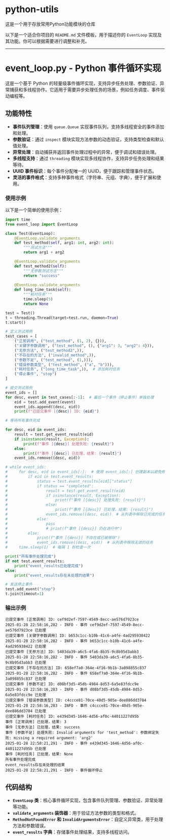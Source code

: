 # python-utils
这是一个用于存放常用Python功能模块的仓库

以下是一个适合你项目的 `README.md` 文件模板，用于描述你的 `EventLoop` 实现及其功能。你可以根据需要进行调整和补充。

---

# event_loop.py - Python 事件循环实现

这是一个基于 Python 的轻量级事件循环实现，支持异步任务处理、参数验证、异常捕获和多线程协作。它适用于需要异步处理任务的场景，例如任务调度、事件驱动编程等。

## 功能特性

- **事件队列管理**：使用 `queue.Queue` 实现事件队列，支持多线程安全的事件添加和处理。
- **参数验证**：通过 `inspect` 模块实现方法参数的动态验证，支持类型检查和默认值处理。
- **异常处理**：自动捕获并返回事件处理过程中的异常，便于调试和错误处理。
- **多线程支持**：通过 `threading` 模块实现多线程协作，支持异步任务处理和结果等待。
- **UUID 事件标识**：每个事件分配唯一的 UUID，便于跟踪和管理事件状态。
- **灵活的事件格式**：支持多种事件格式（字符串、元组、字典），便于扩展和使用。

### 使用示例

以下是一个简单的使用示例：

```python
import time
from event_loop import EventLoop

class Test(EventLoop):
    @EventLoop.validate_arguments
    def test_method(self, arg1: int, arg2: int):
        """测试方法"""
        return arg1 + arg2

    @EventLoop.validate_arguments
    def test_method2(self):
        """无参数测试方法"""
        return "success"
    
    @EventLoop.validate_arguments
    def long_time_task(self):
        """耗时任务"""
        time.sleep(5)
        return None

test = Test()
t = threading.Thread(target=test.run, daemon=True)
t.start()

# 定义测试用例
test_cases = [
    ("正常调用", ("test_method", (1, 2), {})),
    ("关键字参数调用", ("test_method", (), {"arg1": 3, "arg2": 4})),
    ("无参方法", ("test_method2",)),
    ("不存在的方法", ("invalid_method",)),
    ("参数不足", ("test_method", (1,))),
    ("错误参数类型", ("test_method", ("a", "b"))),
    ("耗时任务", ("long_time_task",)),  # 添加耗时任务
    ("停止事件", "stop")
]

# 提交测试用例
event_ids = []
for desc, event in test_cases[:-1]:  # 最后一个事件（停止事件）单独处理
    eid = test.add_event(event)
    event_ids.append((desc, eid))
    print(f"已提交事件 [{desc}] ID: {eid}")

# 等待所有事件完成

for desc, eid in event_ids:
    result = test.get_event_result(eid)
    if isinstance(result, Exception):
        print(f"事件 [{desc}] 处理失败: {result}")
    else:
        print(f"事件 [{desc}] 已处理，结果: {result}")
    event_ids.remove((desc, eid))

# while event_ids:
#     for desc, eid in event_ids[:]:  # 使用 event_ids[:] 创建副本以避免修改迭代中的列表
#         if eid in test.event_results:
#             status = test.event_results[eid]["status"]
#             if status == "completed":
#                 result = test.get_event_result(eid)
#                 if isinstance(result, Exception):
#                     print(f"事件 [{desc}] 处理失败: {result}")
#                 else:
#                     print(f"事件 [{desc}] 已处理，结果: {result}")
#                 event_ids.remove((desc, eid))  # 从列表中移除已完成的任务
#             else:
#                 pass
#                 # print(f"事件 [{desc}] 仍在进行中")
#         else:
#             print(f"事件 [{desc}] 不存在或已被移除")
#             event_ids.remove((desc, eid))  # 从列表中移除无效的任务
#     time.sleep(1)  # 每隔 1 秒检查一次

print("所有事件处理完成")
if not test.event_results:
    print("event_results已处理完成")
else:
    print("event_results存在未处理的结果")

# 发送停止事件
test.add_event("stop")
t.join(timeout=1)
```

### 输出示例

```
已提交事件 [正常调用] ID: cef9d2ef-7597-4549-8ecc-ae576d7923ce
2025-01-28 22:58:16,282 - INFO - 事件 cef9d2ef-7597-4549-8ecc-ae576d7923ce 已处理
已提交事件 [关键字参数调用] ID: b653c1cc-b10b-41c6-a4fe-4ad295938422
2025-01-28 22:58:16,282 - INFO - 事件 b653c1cc-b10b-41c6-a4fe-4ad295938422 已处理
已提交事件 [无参方法] ID: 5403da39-a6c5-4fa6-8b35-9c8b95d3abb3
2025-01-28 22:58:16,282 - INFO - 事件 5403da39-a6c5-4fa6-8b35-9c8b95d3abb3 已处理
已提交事件 [不存在的方法] ID: 658ef7a0-364e-4f16-9b1b-3a098855c837
2025-01-28 22:58:16,282 - INFO - 事件 658ef7a0-364e-4f16-9b1b-3a098855c837 已处理
已提交事件 [参数不足] ID: d08bf3d5-45db-4984-8d53-6a5e83fdcc9e
2025-01-28 22:58:16,283 - INFO - 事件 d08bf3d5-45db-4984-8d53-6a5e83fdcc9e 已处理
已提交事件 [错误参数类型] ID: c4ccce81-70ce-40d5-905e-dee886dd3784
2025-01-28 22:58:16,283 - INFO - 事件 c4ccce81-70ce-40d5-905e-dee886dd3784 已处理
已提交事件 [耗时任务] ID: e439d345-1646-4d56-af0c-44011227d95b
事件 [正常调用] 已处理，结果: 3
事件 [无参方法] 已处理，结果: success
事件 [参数不足] 处理失败: Invalid arguments for 'test_method': 参数绑定失败: missing a required argument: 'arg2'
2025-01-28 22:58:21,291 - INFO - 事件 e439d345-1646-4d56-af0c-44011227d95b 已处理
事件 [耗时任务] 已处理，结果: None
所有事件处理完成
event_results存在未处理的结果
2025-01-28 22:58:21,291 - INFO - 事件循环停止
```

## 代码结构

- **`EventLoop` 类**：核心事件循环实现，包含事件队列管理、参数验证、异常处理等功能。
- **`validate_arguments` 装饰器**：用于验证方法参数的类型和格式。
- **`MethodNotFoundError` 和 `InvalidArgumentsError`**：自定义异常类，用于处理方法和参数错误。
- **`event_results` 字典**：存储事件处理结果，支持多线程访问。
